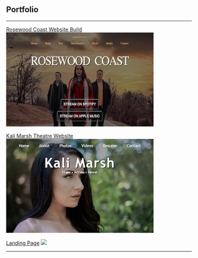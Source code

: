 ## Portfolio

---

<!--### Category Name 1 -->

[Rosewood Coast Website Build](/Projects/Rosewood_Coast)
<br>
<a href="https://zss3.github.io/Projects/Rosewood_Coast"> 
<img src="images/rosewood_coast_thumb.png"/> </a>


[Kali Marsh Theatre Website](/Website/Projects/Kali_Website/index.html)
<a href="https://zss3.github.io/Website/Projects/Kali_Website/index.html">
<img src="images/kali_site_thumb.png"/> </a>


[Landing Page](https://zss3.github.io/landing_page/landing.html)
<a href= "https://zss3.github.io/landing_page/landing.html" >
<img src="images/dummy_thumbnail.jpg?raw=true"/> </a>



<!--### Category Name 2 empty commit

<!--- [Project 1 Title](http://example.com/)
- [Project 2 Title](http://example.com/)
- [Project 3 Title](http://example.com/)
- [Project 4 Title](http://example.com/)
- [Project 5 Title](http://example.com/) -->





---
<!-- <p style="font-size:11px">Page template forked from <a href="https://github.com/evanca/quick-portfolio">evanca</a></p> -->
<!-- Remove above link if you don't want to attibute -->
